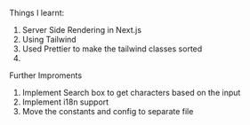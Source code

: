 Things I learnt:

1. Server Side Rendering in Next.js
2. Using Tailwind
3. Used Prettier to make the tailwind classes sorted
4.

Further Improments

1. Implement Search box to get characters based on the input
2. Implement i18n support
3. Move the constants and config to separate file
